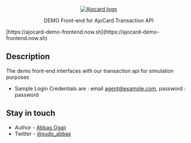 <p align="center">
  <a href="https://www.ajocard.com/" target="blank"><img src="https://static.wixstatic.com/media/e050aa_bc6cf3b8a8674f9f89b95ef7de98b18a~mv2.png/v1/fill/w_254,h_110,al_c,q_85,usm_0.66_1.00_0.01/ajocard_logo_color_CROPPED.webp" alt="Ajocard logo"></a>
</p>

  <p align="center">DEMO Front-end for AjoCard Transaction API</p>
   [https://ajocard-demo-frontend.now.sh](https://ajocard-demo-frontend.now.sh)

## Description

The demo front-end interfaces with our transaction api for simulation purposes
- Sample Login Credentials are : email agent@example.com, password : password

## Stay in touch

- Author - [Abbas Ogaji](https://abbasogaji.dev)
- Twitter - [@sudo_abbas](https://twitter.com/sudo_abbas)
